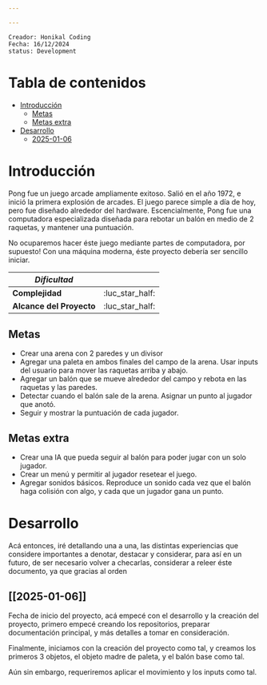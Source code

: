 ```yaml
---

---
```


```
Creador: Honikal Coding
Fecha: 16/12/2024
status: Development
```
# Tabla de contenidos
- [Introducción](#Introducción)
	- [Metas](##Metas)
	- [Metas extra](##Metas/extra)
- [Desarrollo](#Desarrollo)
	- [2025-01-06](##2025-01-06)
# Introducción

Pong fue un juego arcade ampliamente exitoso. Salió en el año 1972, e inició la primera explosión de arcades. El juego parece simple a día de hoy, pero fue diseñado alrededor del hardware. Escencialmente, Pong fue una computadora especializada diseñada para rebotar un balón en medio de 2 raquetas, y mantener una puntuación.

No ocuparemos hacer éste juego mediante partes de computadora, por supuesto! Con una máquina moderna, éste proyecto debería ser sencillo iniciar.

| ***Dificultad***         |                 |
| ------------------------ | :-------------: |
| **Complejidad**          | :luc_star_half: |
| **Alcance del Proyecto** | :luc_star_half: |
## Metas

* Crear una arena con 2 paredes y un divisor
* Agregar una paleta en ambos finales del campo de la arena. Usar inputs del usuario para mover las raquetas arriba y abajo.
* Agregar un balón que se mueve alrededor del campo y rebota en las raquetas y las paredes.
* Detectar cuando el balón sale de la arena. Asignar un punto al jugador que anotó.
* Seguir y mostrar la puntuación de cada jugador.
## Metas extra

* Crear una IA que pueda seguir al balón para poder jugar con un solo jugador.
* Crear un menú y permitir al jugador resetear el juego.
* Agregar sonidos básicos. Reproduce un sonido cada vez que el balón haga colisión con algo, y cada que un jugador gana un punto.
# Desarrollo

Acá entonces, iré detallando una a una, las distintas experiencias que considere importantes a denotar, destacar y considerar, para así en un futuro, de ser necesario volver a checarlas, considerar a releer éste documento, ya que gracias al orden
## [[2025-01-06]]

Fecha de inicio del proyecto, acá empecé con el desarrollo y la creación del proyecto, primero empecé creando los repositorios, preparar documentación principal, y más detalles a tomar en consideración.

Finalmente, iniciamos con la creación del proyecto como tal, y creamos los primeros 3 objetos, el objeto madre de paleta, y el balón base como tal.

Aún sin embargo, requeriremos aplicar el movimiento y los inputs como tal.